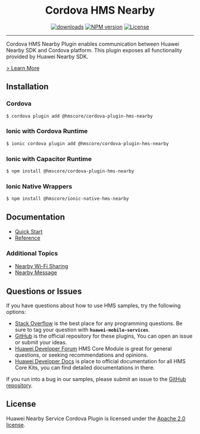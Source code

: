<p align="center">
  <h1 align="center">Cordova HMS Nearby</h1>
</p>


<p align="center">
  <a href="https://www.npmjs.com/package/@hmscore/cordova-plugin-hms-nearby"><img src="https://img.shields.io/npm/dm/@hmscore/cordova-plugin-hms-nearby?color=%23007EC6&style=for-the-badge" alt="downloads"></a>
  <a href="https://www.npmjs.com/package/@hmscore/cordova-plugin-hms-nearby"><img src="https://img.shields.io/npm/v/@hmscore/cordova-plugin-hms-nearby?color=%23ed2a1c&style=for-the-badge" alt="NPM version"></a>
  <a href="./LICENCE"><img src="https://img.shields.io/npm/l/@hmscore/cordova-plugin-hms-nearby.svg?color=%3bcc62&style=for-the-badge" alt="License"></a>
</p>

----

Cordova HMS Nearby Plugin enables communication between Huawei Nearby SDK and Cordova platform. This plugin exposes all functionality provided by Huawei Nearby SDK.

[> Learn More](https://developer.huawei.com/consumer/en/doc/development/HMS-Plugin-Guides/introduction-0000001062870688?ha_source=hms1)

## Installation

### Cordova

```bash
$ cordova plugin add @hmscore/cordova-plugin-hms-nearby
```

### Ionic with Cordova Runtime

```bash
$ ionic cordova plugin add @hmscore/cordova-plugin-hms-nearby
```
  
### Ionic with Capacitor Runtime

```bash
$ npm install @hmscore/cordova-plugin-hms-nearby
```

### Ionic Native Wrappers

```bash
$ npm install @hmscore/ionic-native-hms-nearby
```

## Documentation

- [Quick Start](https://developer.huawei.com/consumer/en/doc/development/HMS-Plugin-Guides/preparing-the-development-env-0000001061551027?ha_source=hms1)
- [Reference](https://developer.huawei.com/consumer/en/doc/development/HMS-Plugin-References/overview-0000001063051862?ha_source=hms1)

### Additional Topics

- [Nearby Wi-Fi Sharing](https://developer.huawei.com/consumer/en/doc/development/HMS-Plugin-Guides/wifi-preparations-0000001070723683?ha_source=hms1)
- [Nearby Message](https://developer.huawei.com/consumer/en/doc/development/HMS-Plugin-Guides/message-preparations-0000001063852738?ha_source=hms1)

## Questions or Issues

If you have questions about how to use HMS samples, try the following options:

- [Stack Overflow](https://stackoverflow.com/questions/tagged/huawei-mobile-services) is the best place for any programming questions. Be sure to tag your question with **`huawei-mobile-services`**.
- [GitHub](https://github.com/HMS-Core/hms-cordova-plugin) is the official repository for these plugins, You can open an issue or submit your ideas.
- [Huawei Developer Forum](https://forums.developer.huawei.com/forumPortal/en/home?fid=0101187876626530001&ha_source=hms1) HMS Core Module is great for general questions, or seeking recommendations and opinions.
- [Huawei Developer Docs](https://developer.huawei.com/consumer/en/doc/overview/HMS-Core-Plugin?ha_source=hms1) is place to official documentation for all HMS Core Kits, you can find detailed documentations in there.

If you run into a bug in our samples, please submit an issue to the [GitHub repository](https://github.com/HMS-Core/hms-cordova-plugin).

## License

Huawei Nearby Service Cordova Plugin is licensed under the [Apache 2.0 license](./LICENCE).
